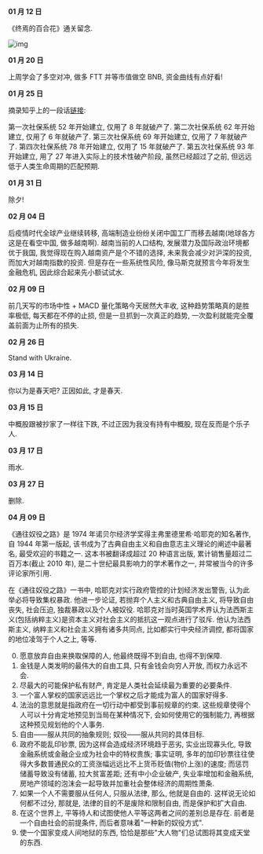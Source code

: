 **01 月 12 日**

《终焉的百合花》通关留念.

![img](/img/diary/2022/ender_lilies.png)

**01 月 20 日**

上周学会了多空对冲, 做多 FTT 并等市值做空 BNB, 资金曲线有点好看!

**01 月 25 日**

摘录知乎上的一段话[链接](https://www.zhihu.com/question/493885817/answer/2186507340):

第一次社保系统 52 年开始建立, 仅用了 8 年就破产了. 第二次社保系统 62 年开始建立, 仅用了 6 年就破产了. 第三次社保系统 69 年开始建立, 仅用了 7 年就破产了. 第四次社保系统 78 年开始建立, 仅用了 15 年就破产了. 第五次社保系统 93 年开始建立, 用了 27 年进入实际上的技术性破产阶段, 虽然已经超过了之前, 但远远低于人类生命周期的匹配预期.

**01 月 31 日**

除夕!

**02 月 04 日**

后疫情时代全球产业继续转移, 高端制造业纷纷关闭中国工厂而移去越南(地球各方这是在看空中国, 做多越南啊). 越南当前的人口结构, 发展潜力及国际政治环境都优于我国, 我觉得现在购入越南资产是个不错的选择, 未来我会减少对沪深的投资, 而加大对越南指数的投资. 但是存在一些系统性风险, 像马斯克就预言今年将发生金融危机, 因此综合起来先小额试试水.

**02 月 09 日**

前几天写的市场中性 + MACD 量化策略今天居然大丰收, 这种趋势策略真的是胜率极低, 每天都在不停的止损, 但是一旦抓到一次真正的趋势, 一次盈利就能完全覆盖前面为止所有的损失.

**02 月 26 日**

Stand with Ukraine.

**03 月 14 日**

你以为是春天吧? 正因如此, 才是春天.

**03 月 15 日**

中概股跟被抄家了一样往下跌, 不过正因为我没有持有中概股, 现在反而是个乐子人.

**03 月 17 日**

雨水.

**03 月 27 日**

删除.

**04 月 09 日**

《通往奴役之路》是 1974 年诺贝尔经济学奖得主弗里德里希·哈耶克的知名著作, 自 1944 年第一版起, 该书成为了古典自由主义和自由意志主义理论的阐述中最著名, 最受欢迎的书籍之一. 这本书被翻译成超过 20 种语言出版, 累计销售量超过二百万本(截止 2010 年), 是二十世纪最具影响力的学术著作之一, 并常被当今的许多评论家所引用.

在《通往奴役之路》一书中, 哈耶克对实行政府管控的计划经济发出警告, 认为此举必将导致集权暴政. 他进一步论证, 若抛弃个人主义和古典自由主义, 将导致自由丧失, 社会压迫, 独裁暴政以及个人被奴役. 哈耶克对当时英国学术界认为法西斯主义(包括纳粹主义)是资本主义对社会主义的抵抗这一观点进行了驳斥. 他认为法西斯主义, 纳粹主义和社会主义拥有诸多共同点, 比如都实行中央经济调控, 都将国家的地位凌驾于个人之上, 等等.

0. 愿意放弃自由来换取保障的人, 他最终既得不到自由, 也得不到保障.
0. 金钱是人类发明的最伟大的自由工具, 只有金钱会向穷人开放, 而权力永远不会.
0. 尽最大的可能保护私有财产, 肯定是人类社会延续最为重要的必要条件.
0. 一个富人掌权的国家远远比一个掌权之后才能成为富人的国家好得多.
0. 法治的意思就是指政府在一切行动中都受到事前规章的约束. 这些规章使得个人可以十分肯定地预见到当局在某种情况下, 会如何使用它的强制能力, 再根据这种预见规划他的个人事务.
0. 自由——服从共同的抽象规则; 奴役——服从共同的具体目标.
0. 政府不能乱印钞票, 因为这样会造成经济环境趋于恶劣, 实业出现寡头化, 导致金融系统或金融企业成为社会中的特权贵族; 事实证明, 多年的加印钞票往往使得大多数普通民众的工资涨幅远远比不上货币贬值(物价上涨)的速度; 而惩罚储蓄导致没有储蓄, 拉大贫富差距; 还有中小企业破产, 失业率增加和金融系统, 房地产领域的泡沫会一起导致并加重社会整体经济的周期性萧条.
0. 如果一个人不需要服从任何人, 只服从法律, 那么, 他就是自由的. 这样说无论如何都不过分, 那就是, 法律的目的不是废除和限制自由, 而是保护和扩大自由.
0. 在这个世界上, 平等待人和试图使他人平等这两者之间的差别总是存在. 前者是一个自由社会的前提条件, 而后者意味着"一种新的奴役方式".
0. 使一个国家变成人间地狱的东西, 恰恰是那些"大人物"们总试图将其变成天堂的东西.
